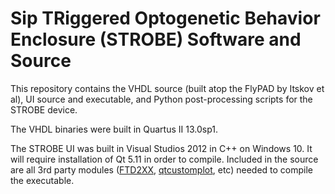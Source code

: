 # Sip TRiggered Optogenetic Behavior Enclosure (STROBE) Software and Source
This repository contains the VHDL source (built atop the FlyPAD by Itskov et al), UI source and executable, and Python post-processing scripts for the STROBE device.

The VHDL binaries were built in Quartus II 13.0sp1.

The STROBE UI was built in Visual Studios 2012 in C++ on Windows 10. It will require installation of Qt 5.11 in order to compile. Included in the source are all 3rd party modules ([FTD2XX](http://www.ftdichip.com), [qtcustomplot](https://www.qcustomplot.com/), etc) needed to compile the executable.
